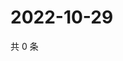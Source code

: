 # 2022-10-29

共 0 条

<!-- BEGIN WEIBO -->
<!-- 最后更新时间 Sat Oct 29 2022 04:19:08 GMT+0800 (China Standard Time) -->

<!-- END WEIBO -->
